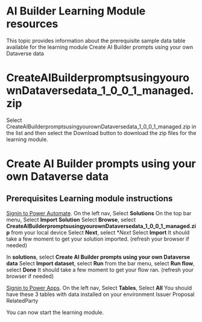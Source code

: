 # AI Builder Learning Module resources

This topic provides information about the prerequisite sample data table available for the learning module Create AI Builder prompts using your own Dataverse data


# CreateAIBuilderpromptsusingyourownDataversedata_1_0_0_1_managed.zip

Select CreateAIBuilderpromptsusingyourownDataversedata_1_0_0_1_managed.zip in the list and then select the Download button to download the zip files for the learning module.


# Create AI Builder prompts using your own Dataverse data 
## Prerequisites Learning module instructions


[Signin to Power Automate](https://make.powerautomate.com/).
On the left nav, Select **Solutions**
On the top bar menu, Select **Import Solution**
Select **Browse**, select **CreateAIBuilderpromptsusingyourownDataversedata_1_0_0_1_managed.zip** from your local device
Select **Next**, select **Next*
Select **Import**
It should take a few moment to get your solution imported. (refresh your browser if needed)

In **solutions**, select **Create AI Builder prompts using your own Dataverse data**
Select **Import dataset**, select **Run** from the bar menu, select **Run flow**, select **Done**
It should take a few moment to get your flow ran. (refresh your browser if needed)


[Signin to Power Apps](https://make.powerapps.com/).
On the left nav, Select **Tables**, Select **All**
You should have these 3 tables with data installed on your environment
Issuer
Proposal
RelatedParty

You can now start the learning module.